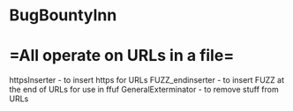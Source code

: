 # BugBountyInn

# =All operate on URLs in a file=

httpsInserter - to insert https for URLs
FUZZ_endinserter - to insert FUZZ at the end of URLs for use in ffuf
GeneralExterminator - to remove stuff from URLs
